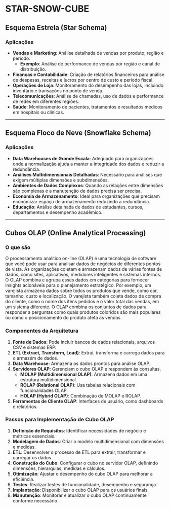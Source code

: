 # STAR-SNOW-CUBE

## Esquema Estrela (Star Schema)

### Aplicações
- **Vendas e Marketing**: Análise detalhada de vendas por produto, região e período.
  - **Exemplo**: Análise de performance de vendas por região e canal de distribuição.
- **Finanças e Contabilidade**: Criação de relatórios financeiros para análise de despesas, receitas e lucros por centro de custo e período fiscal.
- **Operações de Loja**: Monitoramento do desempenho das lojas, incluindo inventário e transações no ponto de venda.
- **Telecomunicações**: Análise de chamadas, uso de dados e performance de redes em diferentes regiões.
- **Saúde**: Monitoramento de pacientes, tratamentos e resultados médicos em hospitais ou clínicas.

---

## Esquema Floco de Neve (Snowflake Schema)

### Aplicações
- **Data Warehouses de Grande Escala**: Adequado para organizações onde a normalização ajuda a manter a integridade dos dados e reduzir a redundância.
- **Análises Multidimensionais Detalhadas**: Necessário para análises que exigem múltiplas dimensões e subdimensões.
- **Ambientes de Dados Complexos**: Quando as relações entre dimensões são complexas e a manutenção de dados precisa ser precisa.
- **Economia de Armazenamento**: Ideal para organizações que precisam economizar espaço de armazenamento reduzindo a redundância.
- **Educação**: Análise detalhada de dados de estudantes, cursos, departamentos e desempenho acadêmico.

---

## Cubos OLAP (Online Analytical Processing)

### O que são
O processamento analítico on-line (OLAP) é uma tecnologia de software que você pode usar para analisar dados de negócios de diferentes pontos de vista. As organizações coletam e armazenam dados de várias fontes de dados, como sites, aplicativos, medidores inteligentes e sistemas internos. O OLAP combina e agrupa esses dados em categorias para fornecer insights acionáveis para o planejamento estratégico. Por exemplo, um varejista armazena dados sobre todos os produtos que vende, como cor, tamanho, custo e localização. O varejista também coleta dados de compra do cliente, como o nome dos itens pedidos e o valor total das vendas, em um sistema diferente. O OLAP combina os conjuntos de dados para responder a perguntas como quais produtos coloridos são mais populares ou como o posicionamento do produto afeta as vendas.

### Componentes da Arquitetura
1. **Fonte de Dados**: Pode incluir bancos de dados relacionais, arquivos CSV e sistemas ERP.
2. **ETL (Extract, Transform, Load)**: Extrai, transforma e carrega dados para o armazém de dados.
3. **Data Warehouse**: Armazena os dados prontos para análise OLAP.
4. **Servidores OLAP**: Gerenciam o cubo OLAP e respondem às consultas.
   - **MOLAP (Multidimensional OLAP)**: Armazena dados em uma estrutura multidimensional.
   - **ROLAP (Relational OLAP)**: Usa tabelas relacionais com funcionalidades OLAP.
   - **HOLAP (Hybrid OLAP)**: Combinação de MOLAP e ROLAP.
5. **Ferramentas de Cliente OLAP**: Interfaces de usuário, como dashboards e relatórios.

### Passos para Implementação de Cubo OLAP
1. **Definição de Requisitos**: Identificar necessidades de negócio e métricas essenciais.
2. **Modelagem de Dados**: Criar o modelo multidimensional com dimensões e medidas.
3. **ETL**: Desenvolver o processo de ETL para extrair, transformar e carregar os dados.
4. **Construção do Cubo**: Configurar o cubo no servidor OLAP, definindo dimensões, hierarquias, medidas e cálculos.
5. **Otimização**: Ajustar o desempenho do cubo OLAP para melhorar a eficiência.
6. **Testes**: Realizar testes de funcionalidade, desempenho e segurança.
7. **Implantação**: Disponibilizar o cubo OLAP para os usuários finais.
8. **Manutenção**: Monitorar e atualizar o cubo OLAP continuamente conforme necessário.
